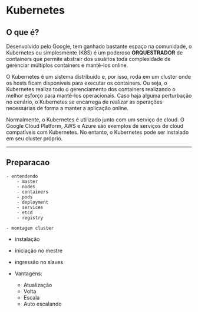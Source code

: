 # Kubernetes

## O que é?

Desenvolvido pelo Google, tem ganhado bastante espaço na comunidade, o Kubernetes ou simplesmente (K8S) é um poderoso **ORQUESTRADOR** de containers que permite abstrair dos usuários toda complexidade de gerenciar múltiplos containers e mantê-los online.

O Kubernetes é um sistema distribuído e, por isso, roda em um cluster onde os hosts ficam disponíveis para executar os containers. Ou seja, o Kubernetes realiza todo o gerenciamento dos containers realizando o melhor esforço para mantê-los operacionais. Caso haja alguma perturbação no cenário, o Kubernetes se encarrega de realizar as operações necessárias de forma a manter a aplicação online.

Normalmente, o Kubernetes é utilizado junto com um serviço de cloud. O Google Cloud Platform, AWS e Azure são exemplos de serviços de cloud compatíveis com Kubernetes. No entanto, o Kubernetes pode ser instalado em seu cluster próprio.

---

## Preparacao

	- entendendo 
        - master
        - nodes
        - containers
        - pods
        - deployment
        - services
        - etcd
        - registry

	- montagem cluster

- instalação
- iniciação no mestre
- ingressão no slaves

- Vantagens:
    - Atualização
    - Volta
    - Escala
    - Auto escalando

